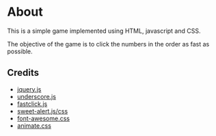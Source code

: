 # About
This is a simple game implemented using HTML, javascript and CSS.

The objective of the game is to click the numbers in the order as fast as possible.

## Credits
- [jquery.js](https://github.com/jquery/jquery)
- [underscore.js](https://github.com/jashkenas/underscore/)
- [fastclick.js](https://github.com/ftlabs/fastclick)
- [sweet-alert.js/css](https://github.com/t4t5/sweetalert)
- [font-awesome.css](https://github.com/FortAwesome/Font-Awesome)
- [animate.css](https://github.com/daneden/animate.css)
